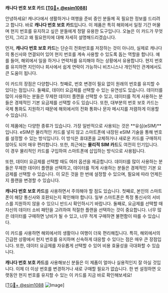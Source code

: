 **캐나다 번호 보호 카드 [[TG💪+ @esim1088](https://t.me/s/esim1088)]**

안녕하세요! 캐나다에서 생활하거나 여행을 준비 중인 분들께 꼭 필요한 정보를 드리려고 합니다. 바로 **캐나다 번호 보호 카드**입니다. 이 제품은 특히 해외에서 일정 기간 머물며 현지 번호를 유지하고 싶은 분들에게 정말 유용한 도구입니다. 오늘은 이 카드가 무엇인지, 그리고 왜 필요한지에 대해 자세히 설명해드리겠습니다.

먼저, **캐나다 번호 보호 카드**는 단순히 전화번호를 저장하는 것이 아니라, 실제로 캐나다의 통신사와 연결되어 있어 현지 번호를 계속 사용할 수 있도록 돕는 역할을 합니다. 예를 들어, 해외에서 일을 하거나 연락처를 유지해야 하는 상황에서 유용합니다. 현지 번호를 유지하면 지인이나 회사에서 쉽게 연락이 가능하니 비즈니스나 개인적인 관계에서도 큰 도움이 됩니다.

이 카드의 장점은 다양합니다. 첫째로, 번호 변경이 필요 없이 원래의 번호를 유지할 수 있다는 점입니다. 둘째로, 데이터 요금제를 선택할 수 있는 유연성도 있습니다. 데이터를 많이 사용하는 분들은 무제한 데이터 플랜을 선택할 수 있고, 데이터를 적게 사용하는 분들은 경제적인 기본 요금제를 선택할 수도 있습니다. 또한, 대부분의 번호 보호 카드는 국제 통화도 지원하기 때문에 해외에서의 전화 통화나 문자 메시지를 저렴하게 이용할 수 있습니다.

이 제품에는 다양한 종류가 있습니다. 가장 일반적으로 사용되는 것은 **유심(eSIM)**입니다. eSIM은 물리적인 카드를 넣지 않고 스마트폰에 내장된 eSIM 기술을 통해 번호를 설정할 수 있는 방식입니다. 이 방식은 휴대폰을 교체하거나 새로운 카드를 구매하지 않아도 되어 매우 편리합니다. 또한, 최근에는 **물리적 SIM 카드**도 여전히 인기입니다. 이 경우 물리적인 카드를 구입하여 스마트폰에 삽입하는 방식으로 사용됩니다.

또한, 데이터 요금제를 선택할 때도 여러 옵션을 제공합니다. 데이터를 많이 사용하는 분들은 무제한 데이터 플랜을 선택하고, 데이터를 적게 사용하는 분들은 경제적인 기본 요금제를 선택할 수 있습니다. 이 모든 것을 한 번에 설정할 수 있으며, 필요에 따라 언제든지 플랜을 변경할 수 있습니다.

**캐나다 번호 보호 카드**를 사용하면서 주의해야 할 점도 있습니다. 첫째로, 본인의 스마트폰이 해당 통신사와 호환되는지 확인해야 합니다. 일부 스마트폰은 특정 통신사의 서비스를 지원하지 않을 수 있으니 반드시 확인하시기 바랍니다. 둘째로, 요금제를 선택할 때 자신의 데이터 소비 패턴을 고려하여 적절한 플랜을 선택하는 것이 중요합니다. 너무 많은 데이터를 구매하면 낭비가 될 수 있고, 너무 적게 구매하면 불편함이 따를 수 있습니다.

이 카드를 사용하면 해외에서의 생활이나 여행이 더욱 편리해집니다. 특히, 해외에서의 긴급한 상황에서 현지 번호를 유지하며 신속하게 대응할 수 있다는 점은 매우 큰 장점입니다. 또한, 데이터 요금제를 자유롭게 선택할 수 있어 비용 효율성을 극대화할 수 있습니다.

**캐나다 번호 보호 카드**를 사용해보신 분들은 이 제품이 얼마나 실용적인지 잘 아실 것입니다. 이제 더 이상 번호를 변경하거나 새로 구매할 필요가 없습니다. 한 번 설정하면 오랫동안 현지 번호를 유지할 수 있는 이 카드를 지금 바로 확인해보세요!

[[TG💪+ @esim1088](https://t.me/s/esim1088) ![Image](https://i.postimg.cc/Y0z9fWf4/image.png)]